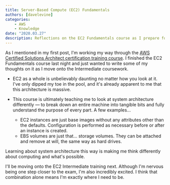 ```yaml
---
title: Server-Based Compute (EC2) Fundamentals
authors: [davelevine]
categories:
    - AWS
    - Knowledge
date: "2020.03.27"
description: Reflections on the EC2 Fundamentals course as I prepare for the Intermediate coursework.
---
```


<!--markdownlint-disable-->

As I mentioned in my first post, I'm working my way through the [AWS Certified Solutions Architect certification training course](https://linuxacademy.com/course/aws-certified-solutions-architect-2019-associate-level/). I finished the EC2 Fundamentals course last night and just wanted to write some of my thoughts on it as I move onto the Intermediate coursework.

<!-- more -->

* EC2 as a whole is unbelievably daunting no matter how you look at it. I've only dipped my toe in the pool, and it's already apparent to me that this architecture is massive.

* This course is ultimately teaching me to look at system architecture differently — to break down an entire machine into tangible bits and fully understand the purpose of every part. A few examples...
  * EC2 instances are just base images without any attributes other than the defaults. Configuration is performed as necessary before or after an instance is created.
  * EBS volumes are just that... storage volumes. They can be attached and remove at will, the same way as hard drives.

Learning about system architecture this way is making me think differently about computing and what's possible.

I'll be moving onto the EC2 Intermediate training next. Although I'm nervous being one step closer to the exam, I'm also incredibly excited. I think that combination alone means I'm exactly where I need to be.
